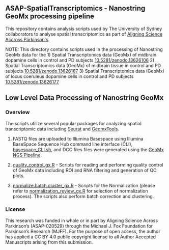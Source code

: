 ## ASAP-SpatialTranscriptomics - Nanostring GeoMx processing pipeline

This repository contains analysis scripts used by The University of Sydney collaborators to analyse spatial transcriptomics as part of [Aligning Science Accross Parkinson's](https://parkinsonsroadmap.org/#).

NOTE: This directory contains scripts used in the processing of Nanostring GeoMx data for the
	1) Spatial Transcriptomics data (GeoMx) of midbrain dopamine cells in control and PD subjects [10.5281/zenodo.13626106](10.5281/zenodo.13626106)
	2) Spatial Transcriptomics data (GeoMx) of midbrain tissue in control and PD subjects [10.5281/zenodo.13626167](10.5281/zenodo.13626167)
	3) Spatial Transcriptomics data (GeoMx) of locus coeruleus dopamine cells in control and PD subjects [10.5281/zenodo.13626177](10.5281/zenodo.13626177)

## Low Level Data Processing of Nanostring GeoMx
### Overview
The scripts utilize several popular packages for analyzing spatial transcriptomic data including [Seurat](https://satijalab.org/seurat/) and [GeomxTools](https://github.com/Nanostring-Biostats/GeomxTools). 


1. FASTQ files are uploaded to Illumina Basespace using Illumina BaseSpace Sequence Hub command line interface (CLI), [basespace_CLI.sh](/basespace_CLI.sh), and DCC files files were generated using the [GeoMx NGS Pipeline](https://sapac.illumina.com/products/by-type/informatics-products/basespace-sequence-hub/apps/nanostring-geomxr-ngs-pipeline.html). 

2. [quality_control_gx.R](/quality_control_gx.R) - Scripts for reading and performing quality control of GeoMx data including ROI and RNA filtering and generation of QC plots.

3. [normalize.batch.cluster_gx.R](/normalize.batch.cluster_gx.R) - Scripts for the Normalization (please refer to [normalization_review_gx.R](/R/normalization_review_gx.R) for selection of normalization process). The scripts also perform batch correction and clustering.


### License
This research was funded in whole or in part by Aligning Science Across Parkinson’s (ASAP-020529) through the Michael J. Fox Foundation for Parkinson’s Research (MJFF). For the purpose of open access, the author has applied a CC BY 4.0 public copyright license to all Author Accepted Manuscripts arising from this submission.
